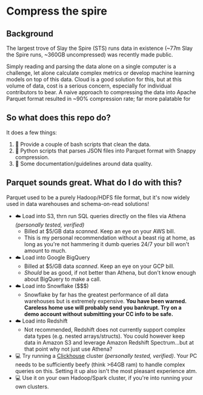 # Compress the spire

## Background

The largest trove of Slay the Spire (STS) runs data in existence (~77m Slay the Spire runs, ~360GB uncompressed) was recently made public.

Simply reading and parsing the data alone on a single computer is a challenge, let alone calculate complex metrics or develop machine learning models on top of this data. Cloud is a good solution for this, but at this volume of data, cost is a serious concern, especially for individual contributors to bear. A naive approach to compressing the data into Apache Parquet format resulted in ~90% compression rate; far more palatable for 

## So what does this repo do?

It does a few things:

1. :shell: Provide a couple of bash scripts that clean the data.
2. :snake: Python scripts that parses JSON files into Parquet format with Snappy compression.
3. :page_facing_up: Some documentation/guidelines around data quality.

## Parquet sounds great. What do I do with this?

Parquet used to be a purely Hadoop/HDFS file format, but it's now widely used in data warehouses and schema-on-read solutions!

- :cloud: Load into S3, thrn run SQL queries directly on the files via Athena *(personally tested, verified)*
    - Billed at $5/GB data *scanned*. Keep an eye on your AWS bill.
    - This is my personal recommendation without a beast rig at home, as long as you're not hammering it dumb queries 24/7 your bill won't amount to much. 
- :cloud: Load into Google BigQuery
    - Billed at $5/GB data *scanned*. Keep an eye on your GCP bill.
    - *Should* be as good, if not better than Athena, but don't know enough about BigQuery to make a call.
- :cloud: Load into Snowflake ($$$) 
    - Snowflake by far has the greatest performance of all data warehouses but is extremely expensive. **You have been warned. Careless home use will probably send you bankrupt. Try on a demo account without submitting your CC info to be safe.**
- :cloud: Load into Redshift
    - Not recommended, Redshift does not currently support complex data types (e.g. nested arrays/structs). You could however keep data in Amazon S3 and leverage Amazon Redshift Spectrum...but at that point why not just use Athena?
- :computer: Try running a [Clickhouse](https://clickhouse.tech/) cluster *(personally tested, verified)*. Your PC needs to be sufficiently beefy (think >64GB ram) to handle complex queries on this. Setting it up also isn't the most pleasant experience atm.
- :computer: Use it on your own Hadoop/Spark cluster, if you're into running your own clusters.